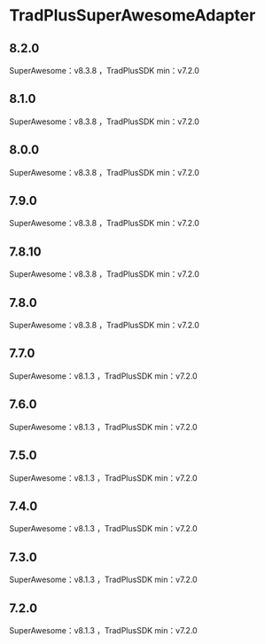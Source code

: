 # TradPlusSuperAwesomeAdapter

## 8.2.0

SuperAwesome：v8.3.8 ，TradPlusSDK min：v7.2.0

## 8.1.0

SuperAwesome：v8.3.8 ，TradPlusSDK min：v7.2.0

## 8.0.0

SuperAwesome：v8.3.8 ，TradPlusSDK min：v7.2.0

## 7.9.0

SuperAwesome：v8.3.8 ，TradPlusSDK min：v7.2.0

## 7.8.10

SuperAwesome：v8.3.8 ，TradPlusSDK min：v7.2.0

## 7.8.0

SuperAwesome：v8.3.8 ，TradPlusSDK min：v7.2.0

## 7.7.0

SuperAwesome：v8.1.3 ，TradPlusSDK min：v7.2.0

## 7.6.0

SuperAwesome：v8.1.3 ，TradPlusSDK min：v7.2.0

## 7.5.0

SuperAwesome：v8.1.3 ，TradPlusSDK min：v7.2.0

## 7.4.0

SuperAwesome：v8.1.3 ，TradPlusSDK min：v7.2.0

## 7.3.0

SuperAwesome：v8.1.3 ，TradPlusSDK min：v7.2.0

## 7.2.0

SuperAwesome：v8.1.3 ，TradPlusSDK min：v7.2.0